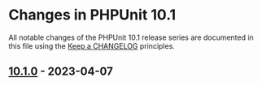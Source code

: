 # Changes in PHPUnit 10.1

All notable changes of the PHPUnit 10.1 release series are documented in this file using the [Keep a CHANGELOG](https://keepachangelog.com/) principles.

## [10.1.0] - 2023-04-07

[10.1.0]: https://github.com/sebastianbergmann/phpunit/compare/10.0...main
